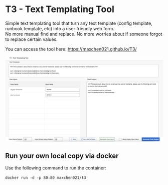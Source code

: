 # T3 - Text Templating Tool

Simple text templating tool that turn any text template (config template, runbook template, etc) into a user friendly web form.  
No more manual find and replace. No more worries about if someone forgot to replace certain values.  
    
You can access the tool here: https://maxchen021.github.io/T3/  
  
![screenshot 1](./images/screenshot1.png)

## Run your own local copy via docker
Use the following command to run the container:
```
docker run -d -p 80:80 maxchen021/t3
```